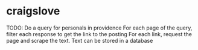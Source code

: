 # craigslove

TODO:
Do a query for personals in providence
For each page of the query, filter each response to get the link to the posting
For each link, request the page and scrape the text. Text can be stored in a database


